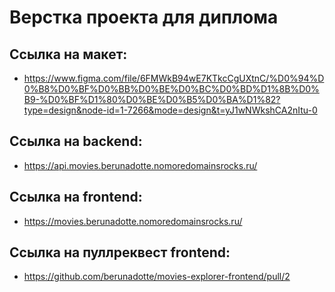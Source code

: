 # **Верстка проекта для диплома**

## Ссылка на макет:
* https://www.figma.com/file/6FMWkB94wE7KTkcCgUXtnC/%D0%94%D0%B8%D0%BF%D0%BB%D0%BE%D0%BC%D0%BD%D1%8B%D0%B9-%D0%BF%D1%80%D0%BE%D0%B5%D0%BA%D1%82?type=design&node-id=1-7266&mode=design&t=yJ1wNWkshCA2nItu-0

## Ссылка на backend: 
* https://api.movies.berunadotte.nomoredomainsrocks.ru/

## Ссылка на frontend: 
* https://movies.berunadotte.nomoredomainsrocks.ru/

## Ссылка на пуллреквест frontend:
* https://github.com/berunadotte/movies-explorer-frontend/pull/2
